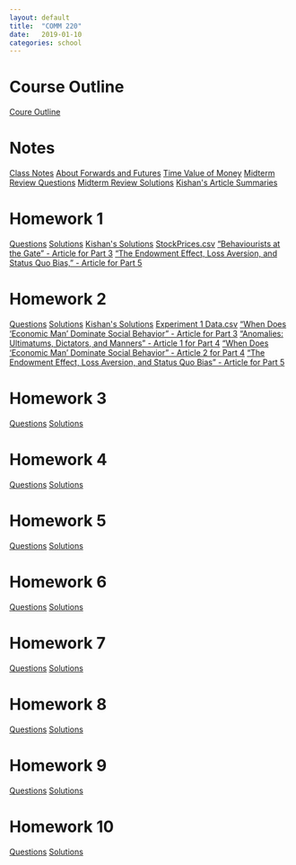 ```yaml
---
layout: default
title:  "COMM 220"
date:   2019-01-10 
categories: school
---
```


<h1>Course Outline</h1>
<a href="https://docs.google.com/uc?id=19ZnckEXjw3NUDjkLXe3rloMo1RezrD8T">Coure Outline</a>

<h1>Notes</h1>
<a href="https://docs.google.com/uc?id=1ffF2WqViwrgaymQFPKTD45sM8zkm3YoY">Class Notes</a>  
<a href="https://docs.google.com/uc?id=1tMp_8ldcbNx-SXfeR_q4gCJnru2UELdW">About Forwards and Futures</a>  
<a href="https://docs.google.com/uc?id=13byaUpn6mGxF5PDMs9MrC1_EJ5onE41d">Time Value of Money</a>  
<a href="https://docs.google.com/uc?id=1Lf5W3n1vZ4ZxHGqHw9fz1dhzRUjGX0OJ">Midterm Review Questions</a>  
<a href="https://docs.google.com/uc?id=1TxQyoHUSNsKYWTenABp0Qyq4q31huyNj">Midterm Review Solutions</a>  
<a href="https://docs.google.com/document/d/e/2PACX-1vROwxgYEIGcH4my0GTv4MpzTuu97Tch-7h204HM78a2U4by5Q_lFEowXMKVq4yzZDlItdeYgzZsHRV6/pub">Kishan's Article Summaries</a>
  

<h1>Homework 1</h1>
<a href="https://docs.google.com/uc?id=1iLxaIGKshhVT8k1oT2lZakPiQe13KcEd">Questions</a>  
<a href="https://docs.google.com/uc?id=1ZXoKYOtg9CVYK5VVJ9Bs2oc_RW0Dw2zA">Solutions</a>  
<a href="https://docs.google.com/document/d/1Zgf_dqg-vfPrmz3QEDPbxmdszZtRnUxpmOJuM0Fc1sM/edit#heading=h.s91azbyrd1f">Kishan's Solutions</a>   
<a href="https://docs.google.com/uc?id=18gPKYu5dg2LCkC07UZ2ZtIdLvSYydlal">StockPrices.csv</a>  
<a href="https://docs.google.com/uc?id=1k-XPRbqRskjMwV591Piuxg-DiVxBckEu">“Behaviourists at the Gate” - Article for Part 3</a>  
<a href="https://docs.google.com/uc?id=1mcuNC3sKhNkm2RDnWky3npygczIITo7-">“The Endowment Effect, Loss Aversion, and Status Quo Bias,” - Article for Part 5</a>

<h1>Homework 2</h1>
<a href="https://docs.google.com/uc?id=1XfDoMpvXpL_lEy0F2TAUEGM0-ZohS8Jj">Questions</a>  
<a href="https://docs.google.com/uc?id=1JXB0F8d4sC5sEBQPQn4GaJ5aXVNGfrlm">Solutions</a>  
<a href="https://docs.google.com/document/d/1Zgf_dqg-vfPrmz3QEDPbxmdszZtRnUxpmOJuM0Fc1sM/edit#heading=h.p3zzib6qgu4j">Kishan's Solutions</a>  
<a href="https://docs.google.com/uc?id=1ae0MpdJobmdLwqljMJx2G3DzZR2Sk_Su">Experiment 1 Data.csv</a>  
<a href="https://docs.google.com/uc?id=1O_GrfHgS2czxE1MpiG7MFL8r7ZYByvVI">“When Does ‘Economic Man’ Dominate Social Behavior” - Article for Part 3</a>  
<a href="https://docs.google.com/uc?id=1pljyA2kGMe18jpTG5DjqQC0dvUczsBRp">“Anomalies: Ultimatums, Dictators, and Manners” - Article 1 for Part 4</a>  
<a href="https://docs.google.com/uc?id=1O_GrfHgS2czxE1MpiG7MFL8r7ZYByvVI">“When Does ‘Economic Man’ Dominate Social Behavior” - Article 2 for Part 4</a>  
<a href="https://docs.google.com/uc?id=1mcuNC3sKhNkm2RDnWky3npygczIITo7-">“The Endowment Effect, Loss Aversion, and Status Quo Bias” - Article for Part 5</a>  

<h1>Homework 3</h1>
<a href="">Questions</a>  
<a href="https://docs.google.com/uc?id=1QF--AkckZ1yydi8h_zt7eyn3Ybb7CVD7">Solutions</a>  

<h1>Homework 4</h1>
<a href="">Questions</a>  
<a href="https://docs.google.com/uc?id=1zq4RMCrmFw8FZFld_PtuXtt3Xg6SRpwN">Solutions</a>  

<h1>Homework 5</h1>
<a href="">Questions</a>  
<a href="https://docs.google.com/uc?id=1XabtDc86j_q9QLbIT_5rZEIDCKUATdu2">Solutions</a>  

<h1>Homework 6</h1>
<a href="">Questions</a>  
<a href="https://docs.google.com/uc?id=1Lug_IQ2L5ZPezwu4wg-kz6u_MKqhGbPg">Solutions</a>  

<h1>Homework 7</h1>
<a href="">Questions</a>  
<a href="https://docs.google.com/uc?id=1nBemLgeAIZP2jKpsIYpji78emx16w4fK">Solutions</a>  

<h1>Homework 8</h1>
<a href="">Questions</a>  
<a href="https://docs.google.com/uc?id=1OYnOCjfEhRfaXfJGt65OzZPp6o94IQAR">Solutions</a>  

<h1>Homework 9</h1>
<a href="">Questions</a>  
<a href="https://docs.google.com/uc?id=1ajP4dYo8U8vCf9q5xnnQAi9dgh1EykvY">Solutions</a>  

<h1>Homework 10</h1>
<a href="">Questions</a>  
<a href="">Solutions</a>